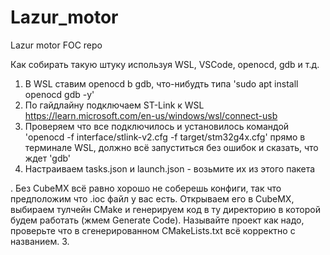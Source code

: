 # Lazur_motor
Lazur motor FOC repo

Как собирать такую штуку используя WSL, VSCode, openocd, gdb и т.д.

1. В WSL ставим openocd b gdb, что-нибудть типа 'sudo apt install openocd gdb -y'
2. По гайдлайну подключаем ST-Link к WSL https://learn.microsoft.com/en-us/windows/wsl/connect-usb
3. Проверяем что все подключилось и установилось командой 'openocd -f interface/stlink-v2.cfg -f target/stm32g4x.cfg' прямо в терминале WSL, должно всё запуститься без ошибок и сказать, что ждет 'gdb'
4. Настраиваем tasks.json и launch.json - возьмите их из этого пакета

. Без CubeMX всё равно хорошо не соберешь конфиги, так что предположим что .ioc файл у вас есть. Открываем его в CubeMX, выбираем тулчейн CMake и генерируем код в ту директорию в которой будем работать (жмем Generate Code). Называйте проект как надо, проверьте что в сгенерированном CMakeLists.txt всё корректно с названием. 
3. 